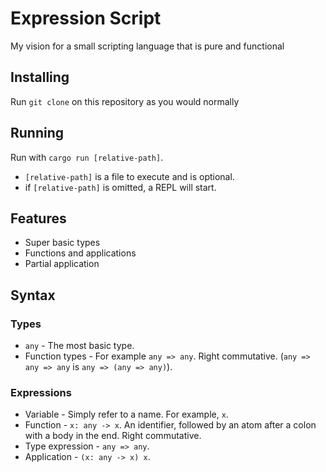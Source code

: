 # Expression Script

My vision for a small scripting language that is pure and functional

## Installing

Run `git clone` on this repository as you would normally

## Running

Run with `cargo run [relative-path]`.

- `[relative-path]` is a file to execute and is optional.
- if `[relative-path]` is omitted, a REPL will start.

## Features

- Super basic types
- Functions and applications
- Partial application

## Syntax

### Types

- `any` - The most basic type.
- Function types - For example `any => any`. Right commutative.
  (`any => any => any` is `any => (any => any)`).

### Expressions

- Variable - Simply refer to a name. For example, `x`.
- Function - `x: any -> x`. An identifier, followed by an atom after a colon
with a body in the end. Right commutative.
- Type expression - `any => any`.
- Application - `(x: any -> x) x`.

